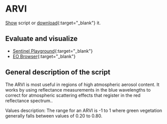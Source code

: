 # ARVI

<a href="#" id='togglescript'>Show</a> script or [download](script.js){:target="_blank"} it.
<div id='script_view' style="display:none">
{% highlight javascript %}
      {% include_relative script.js %}
{% endhighlight %}
</div>

## Evaluate and visualize
 - [Sentinel Playground](https://apps.sentinel-hub.com/sentinel-playground/?source=S2&lat=43.514198796857976&lng=16.601028442382812&zoom=11&evalscripturl=https://raw.githubusercontent.com/sentinel-hub/custom-scripts/master/sentinel-2/arvi/script.js){:target="_blank"}    
 - [EO Browser](http://apps.sentinel-hub.com/eo-browser/#lat=41.9&lng=12.5&zoom=10&datasource=Sentinel-2%20L1C&time=2017-10-08&preset=CUSTOM&layers=B01,B02,B03&evalscripturl=https://raw.githubusercontent.com/sentinel-hub/customScripts/master/sentinel-2/arvi/script.js){:target="_blank"}   

## General description of the script

The ARVI is most useful in regions of high atmospheric aerosol content. It works by using reflectance measurements in the blue wavelengths to correct for atmospheric scattering effects that register in the red reflectance spectrum..

Values description: The range for an ARVI is -1 to 1 where green vegetation generally falls between values of 0.20 to 0.80.
